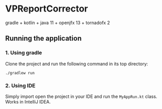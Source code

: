 # VPReportCorrector
gradle + kotlin + java 11 + openjfx 13 + tornadofx 2

## Running the application

### 1. Using gradle
Clone the project and run the following command in its top directory:
```
./gradlew run
```

### 2. Using IDE
Simply import open the project in your IDE and run the `MyAppRun.kt` class. Works in IntelliJ IDEA.
